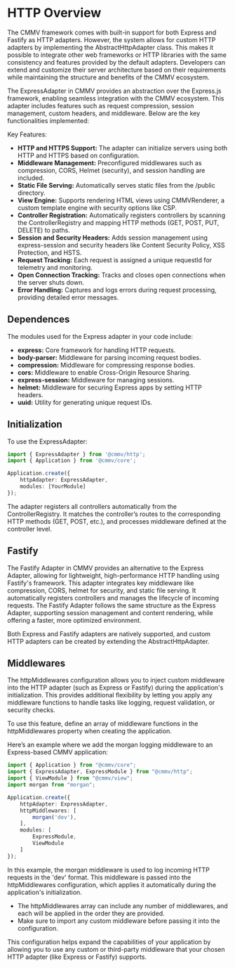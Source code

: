 # HTTP Overview

The CMMV framework comes with built-in support for both Express and Fastify as HTTP adapters. However, the system allows for custom HTTP adapters by implementing the AbstractHttpAdapter class. This makes it possible to integrate other web frameworks or HTTP libraries with the same consistency and features provided by the default adapters. Developers can extend and customize their server architecture based on their requirements while maintaining the structure and benefits of the CMMV ecosystem.

The ExpressAdapter in CMMV provides an abstraction over the Express.js framework, enabling seamless integration with the CMMV ecosystem. This adapter includes features such as request compression, session management, custom headers, and middleware. Below are the key functionalities implemented:

Key Features:
* **HTTP and HTTPS Support:** The adapter can initialize servers using both HTTP and HTTPS based on configuration.
* **Middleware Management:** Preconfigured middlewares such as compression, CORS, Helmet (security), and session handling are included.
* **Static File Serving:** Automatically serves static files from the /public directory.
* **View Engine:** Supports rendering HTML views using CMMVRenderer, a custom template engine with security options like CSP.
* **Controller Registration:** Automatically registers controllers by scanning the ControllerRegistry and mapping HTTP methods (GET, POST, PUT, DELETE) to paths.
* **Session and Security Headers:** Adds session management using express-session and security headers like Content Security Policy, XSS Protection, and HSTS.
* **Request Tracking:** Each request is assigned a unique requestId for telemetry and monitoring.
* **Open Connection Tracking:** Tracks and closes open connections when the server shuts down.
* **Error Handling:** Captures and logs errors during request processing, providing detailed error messages.

## Dependences 

The modules used for the Express adapter in your code include:

* **express:** Core framework for handling HTTP requests.
* **body-parser:** Middleware for parsing incoming request bodies.
* **compression:** Middleware for compressing response bodies.
* **cors:** Middleware to enable Cross-Origin Resource Sharing.
* **express-session:** Middleware for managing sessions.
* **helmet:** Middleware for securing Express apps by setting HTTP headers.
* **uuid:** Utility for generating unique request IDs.

## Initialization

To use the ExpressAdapter:

```typescript
import { ExpressAdapter } from '@cmmv/http';
import { Application } from '@cmmv/core';

Application.create({
    httpAdapter: ExpressAdapter,
    modules: [YourModule]
});
```

The adapter registers all controllers automatically from the ControllerRegistry. It matches the controller’s routes to the corresponding HTTP methods (GET, POST, etc.), and processes middleware defined at the controller level.

## Fastify

The Fastify Adapter in CMMV provides an alternative to the Express Adapter, allowing for lightweight, high-performance HTTP handling using Fastify's framework. This adapter integrates key middleware like compression, CORS, helmet for security, and static file serving. It automatically registers controllers and manages the lifecycle of incoming requests. The Fastify Adapter follows the same structure as the Express Adapter, supporting session management and content rendering, while offering a faster, more optimized environment.

Both Express and Fastify adapters are natively supported, and custom HTTP adapters can be created by extending the AbstractHttpAdapter.

## Middlewares

The httpMiddlewares configuration allows you to inject custom middleware into the HTTP adapter (such as Express or Fastify) during the application's initialization. This provides additional flexibility by letting you apply any middleware functions to handle tasks like logging, request validation, or security checks.

To use this feature, define an array of middleware functions in the httpMiddlewares property when creating the application.

Here’s an example where we add the morgan logging middleware to an Express-based CMMV application:

```typescript
import { Application } from "@cmmv/core";
import { ExpressAdapter, ExpressModule } from "@cmmv/http";
import { ViewModule } from "@cmmv/view";
import morgan from "morgan";

Application.create({
    httpAdapter: ExpressAdapter,
    httpMiddlewares: [
        morgan('dev'), 
    ],
    modules: [ 
        ExpressModule,
        ViewModule
    ]
});
```

In this example, the morgan middleware is used to log incoming HTTP requests in the 'dev' format. This middleware is passed into the httpMiddlewares configuration, which applies it automatically during the application's initialization.

* The httpMiddlewares array can include any number of middlewares, and each will be applied in the order they are provided.
* Make sure to import any custom middleware before passing it into the configuration.

This configuration helps expand the capabilities of your application by allowing you to use any custom or third-party middleware that your chosen HTTP adapter (like Express or Fastify) supports.